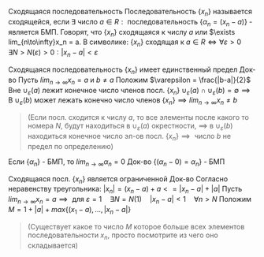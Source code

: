 
Сходящаяся последовательность
	Последовательность $\{x_n\}$ называется сходящейся, если $\exists \text{ число } a \in R: \text{ последовательность } \{\alpha_n = (x_n-a)\}$ - является БМП.
	Говорят, что $\{x_n\}$ сходящаяся к числу $a$ или $\exists lim_{n\to\infty}x_n = a. В символике: $\{x_n\} \text{ сходящая к } a \in R \iff \forall \varepsilon > 0 \quad \exists N>N(\varepsilon)>0: |x_n - a| < \varepsilon$ 

Сходящаяся последовательность $\{x_n\}$ имеет единственный предел
Док-во
	Пусть $lim_{n\to\infty}x_n = a \text{ и } b \neq a$
	Положим $\varepsilon = \frac{|b-a|}{2}$
	Вне $\cup_\varepsilon(a)$ лежит конечное число членов посл. $\{x_n\}$
	$\cup_\varepsilon(a)\cap \cup_\varepsilon(b)=\emptyset \implies \text{ В } \cup_\varepsilon(b)$ может лежать конечно число членов $\{x_n\} \implies lim_{n\to\infty}x_n \neq b$ 
> 	(Если посл. сходится к числу $a$, то все элементы после какого то номера $N$, будут находиться в $\cup_\varepsilon(a)$ окрестности, $\implies$ в $\cup_\varepsilon(b)$ находиться конечное число эл-ов посл. $\{x_n\} \implies \text{ число } b$  не предел по определению)

Если $\{\alpha_n\}$ - БМП, то $lim_{n\to\infty}\alpha_n = 0$
Док-во
	$\{(\alpha_n - 0) = \alpha_n\}$ - БМП

Сходящаяся посл. $\{x_n\}$ является ограниченной
Док-во
	Согласно неравенству треугольника:
		$|x_n| = (x_n - a) + a <= |x_n-a| + |a|$
	Пусть $lim_{n\to\infty}x_n = a \implies \text{ для } \varepsilon=1 \quad \exists N = N(1) \quad |x_n-a| < 1 \quad \forall n>N$ 
	Положим $M=1+|a|+max\{(x_1-a), \dots, |x_n - a|\}$
> 	(Существует какое то число $M$ которое больше всех элементов последовательности $x_n$, просто посмотрите из чего оно складывается)

